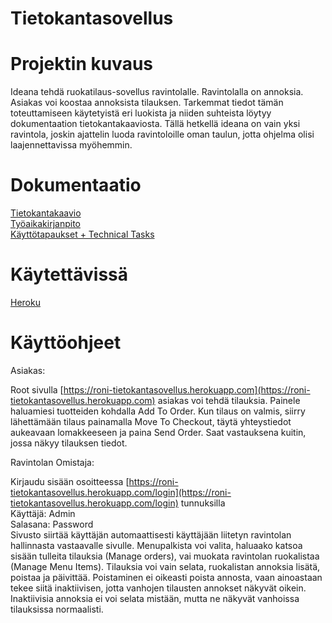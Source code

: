 # Tietokantasovellus

# Projektin kuvaus
Ideana tehdä ruokatilaus-sovellus ravintolalle. Ravintolalla on annoksia. Asiakas voi koostaa annoksista tilauksen. Tarkemmat tiedot tämän toteuttamiseen käytetyistä eri luokista ja niiden suhteista löytyy dokumentaation tietokantakaaviosta. Tällä hetkellä ideana on vain yksi ravintola, joskin ajattelin luoda ravintoloille oman taulun, jotta ohjelma olisi laajennettavissa myöhemmin.
  
# Dokumentaatio
[Tietokantakaavio](https://github.com/RoniNiklas/tietokantasovellus/blob/master/dokumentaatio/tietokantakaavio.jpg)     
[Työaikakirjanpito](https://github.com/RoniNiklas/tietokantasovellus/blob/master/dokumentaatio/ty%C3%B6aikakirjanpito.MD)  
[Käyttötapaukset + Technical Tasks](https://github.com/RoniNiklas/tietokantasovellus/blob/master/dokumentaatio/k%C3%A4ytt%C3%B6tapaukset.MD)

# Käytettävissä
[Heroku](https://roni-tietokantasovellus.herokuapp.com)

# Käyttöohjeet
Asiakas:

Root sivulla [https://roni-tietokantasovellus.herokuapp.com](https://roni-tietokantasovellus.herokuapp.com) asiakas voi tehdä tilauksia. Painele haluamiesi tuotteiden kohdalla Add To Order. Kun tilaus on valmis, siirry lähettämään tilaus painamalla Move To Checkout, täytä yhteystiedot aukeavaan lomakkeeseen ja paina Send Order. Saat vastauksena kuitin, jossa näkyy tilauksen tiedot.  
  
  Ravintolan Omistaja:  
  
Kirjaudu sisään osoitteessa [https://roni-tietokantasovellus.herokuapp.com/login](https://roni-tietokantasovellus.herokuapp.com/login) tunnuksilla   
Käyttäjä: Admin   
Salasana: Password     
Sivusto siirtää käyttäjän automaattisesti käyttäjään liitetyn ravintolan hallinnasta vastaavalle sivulle. Menupalkista voi valita, haluaako katsoa sisään tulleita tilauksia (Manage orders), vai muokata ravintolan ruokalistaa (Manage Menu Items). Tilauksia voi vain selata, ruokalistan annoksia lisätä, poistaa ja päivittää. Poistaminen ei oikeasti poista annosta, vaan ainoastaan tekee siitä inaktiivisen, jotta vanhojen tilausten annokset näkyvät oikein. Inaktiivisia annoksia ei voi selata mistään, mutta ne näkyvät vanhoissa tilauksissa normaalisti.
